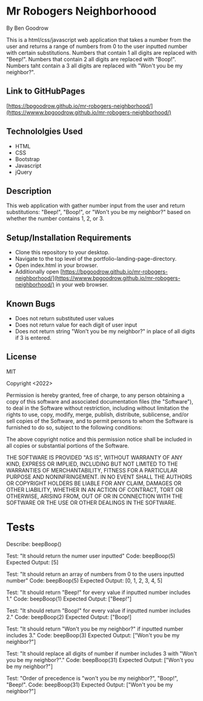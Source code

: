 # Mr Robogers Neighborhoood
By Ben Goodrow

This is a html/css/javascript web application that takes a number from the user and returns a range of numbers from 0 to the user inputted number with certain substitutions. Numbers that contain 1 all digits are replaced with "Beep!". Numbers that contain 2 all digits are replaced with "Boop!". Numbers taht contain a 3 all digits are replaced with "Won't you be my neighbor?".

## Link to GitHubPages
[https://bpgoodrow.github.io/mr-robogers-neighborhood/](https://wwww.bpgoodrow.github.io/mr-robogers-neighborhood/)

## Technololgies Used
* HTML
* CSS
* Bootstrap
* Javascript
* jQuery

## Description
This web application with gather number input from the user and return substitutions: "Beep!", "Boop!", or "Won't you be my neighbor?" based on whether the number contains 1, 2, or 3.

## Setup/Installation Requirements
* Clone this repository to your desktop.
* Navigate to the top level of the portfolio-landing-page-directory.
* Open index.html in your browser.
* Additionally open [https://bpgoodrow.github.io/mr-robogers-neighborhood/](https://wwww.bpgoodrow.github.io/mr-robogers-neighborhood/) in your web browser.

## Known Bugs
* Does not return substituted user values
* Does not return value for each digit of user input
* Does not return string "Won't you be my neighbor?" in place of all digits if 3 is entered.

## License
MIT

Copyright <2022> <Benjamin Goodrow>

Permission is hereby granted, free of charge, to any person obtaining a copy of this software and associated documentation files (the "Software"), to deal in the Software without restriction, including without limitation the rights to use, copy, modify, merge, publish, distribute, sublicense, and/or sell copies of the Software, and to permit persons to whom the Software is furnished to do so, subject to the following conditions:

The above copyright notice and this permission notice shall be included in all copies or substantial portions of the Software.

THE SOFTWARE IS PROVIDED "AS IS", WITHOUT WARRANTY OF ANY KIND, EXPRESS OR IMPLIED, INCLUDING BUT NOT LIMITED TO THE WARRANTIES OF MERCHANTABILITY, FITNESS FOR A PARTICULAR PURPOSE AND NONINFRINGEMENT. IN NO EVENT SHALL THE AUTHORS OR COPYRIGHT HOLDERS BE LIABLE FOR ANY CLAIM, DAMAGES OR OTHER LIABILITY, WHETHER IN AN ACTION OF CONTRACT, TORT OR OTHERWISE, ARISING FROM, OUT OF OR IN CONNECTION WITH THE SOFTWARE OR THE USE OR OTHER DEALINGS IN THE SOFTWARE.

# Tests

Describe: beepBoop()

Test: "It should return the numer user inputted"
Code: beepBoop(5)
Expected Output: [5]

Test: "It should return an array of numbers from 0 to the users inputted number"
Code: beepBoop(5)
Expected Output: [0, 1, 2, 3, 4, 5]

Test: "It should return "Beep!" for every value if inputted number includes 1."
Code: beepBoop(1)
Expected Output: ["Beep!"]

Test: "It should return "Boop!" for every value if inputted number includes 2."
Code: beepBoop(2)
Expected Output: ["Boop!]

Test: "It should return "Won't you be my neighbor?" if inputted number includes 3."
Code: beepBoop(3)
Expected Output: ["Won't you be my neighbor?"]

Test: "It should replace all digits of number if number includes 3 with "Won't you be my neighbor?"."
Code: beepBoop(31)
Expected Output: ["Won't you be my neighbor?"]

Test: "Order of precedence is "won't you be my neighbor?", "Boop!", "Beep!".
Code: beepBoop(31)
Expected Output: ["Won't you be my neighbor?"]